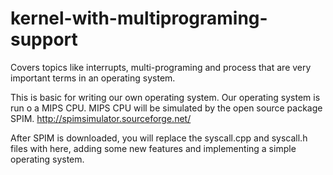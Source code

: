 # kernel-with-multiprograming-support
Covers topics like interrupts, multi-programing and process that are very important terms in an operating system.

This is basic for writing our own operating system. Our operating system is run o a MIPS CPU. MIPS CPU will be simulated by the open source package SPIM.  http://spimsimulator.sourceforge.net/


After SPIM is downloaded, you will replace the syscall.cpp and syscall.h files with here, adding some new features and implementing a simple operating system.
